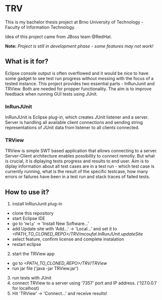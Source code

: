 # TRV
This is my bachelor thesis project at Brno University of Technology - Faculty of Information Technology.

Idea of this project came from JBoss team @RedHat.

**Note:** _Project is still in development phase - some features may not work!_

## What is it for?
Eclipse console output is often overflowed and it would be nice to have some gadget to see test run progress without messing with the focus of a tested instance. This project provides two essential parts - InRunJunit and TRView. Both are needed for propper functionality. The aim is to improve feedback when running GUI tests using JUnit.
### InRunJUnit
InRunJUnit is Eclipse plug-in, which creates JUnit listener and a server. Server is handling all available client connections and sending string representations of JUnit data from listener to all clients connected.
### TRView
TRView is simple SWT based application that allows connecting to a server. Server-Client architecture enables possibility to connect remotly. But what is crucial, it is diplaying tests progress and results to end user. Aim is to diplay information about all test cases are in a test run - which test case is currently running, what is the result of the specific testcase, how many errors or failures have been in a test run and stack traces of failed tests.
## How to use it?
1. install InRunJunit plug-in
 * clone this repository
 * start Eclipse IDE
 * go to '`Help`' -> 'Install New Software...'
 * add Update site with 'Add...' -> 'Local...' and set it to _<PATH_TO_CLONED_REPO>/TRV/mcoufal.InRunJUnit.updateSite_
 * select feature, confirm license and complete instalation
 * restart eclipse
2. start the TRView app
 * go to _<PATH_TO_CLONED_REPO>/TRV/TRView_
 * run jar file ('java -jar TRView.jar')
3. run tests with JUnit
4. connect TRView to a server using '7357' port and IP address. ('127.0.0.1' for localhost)
5. Hit 'TRView' -> 'Connect...' and receive results!
